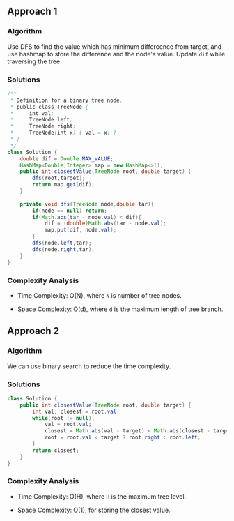 ## Approach 1

### Algorithm

Use DFS to find the value which has minimum differcence from target, and use hashmap to store the difference and the node's value. Update `dif` while traversing the tree. 

### Solutions

```java
/**
 * Definition for a binary tree node.
 * public class TreeNode {
 *     int val;
 *     TreeNode left;
 *     TreeNode right;
 *     TreeNode(int x) { val = x; }
 * }
 */
class Solution {
    double dif = Double.MAX_VALUE;
    HashMap<Double,Integer> map = new HashMap<>();
    public int closestValue(TreeNode root, double target) {
        dfs(root,target);
        return map.get(dif);
    }
    
    private void dfs(TreeNode node,double tar){
        if(node == null) return;
        if(Math.abs(tar - node.val) < dif){
            dif = (double)Math.abs(tar - node.val);
            map.put(dif, node.val);
        }
        dfs(node.left,tar);
        dfs(node.right,tar);
    }
}
```

### Complexity Analysis

+ Time Complexity: O(N), where `N` is number of tree nodes.

+ Space Complexity: O(d), where `d` is the maximum length of tree branch.


## Approach 2

### Algorithm

We can use binary search to reduce the time complexity.

### Solutions

```java
class Solution {
    public int closestValue(TreeNode root, double target) {
        int val, closest = root.val;
        while(root != null){
            val = root.val;
            closest = Math.abs(val - target) < Math.abs(closest - target) ? val : closest;
            root = root.val < target ? root.right : root.left;
        }
        return closest;
    }
}
```

### Complexity Analysis

+ Time Complexity: O(H), where `H` is the maximum tree level.

+ Space Complexity: O(1), for storing the closest value.